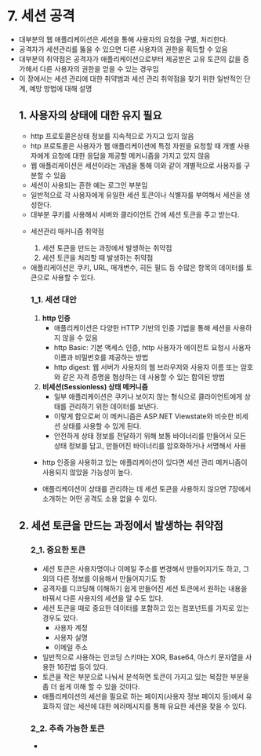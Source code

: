 <!DOCTYPE html>
<html  lang="en">
    <head>
        <meta charset="UTF-8">
        <title>[20200225_TIL_07]</title>
    </head>
    <body>
        <h1>7. 세션 공격</h1>
        <ul>
            <li>대부분의 웹 애플리케이션은 세션을 통해 사용자의 요청을 구별, 처리한다.</li>
            <li>공격자가 세션관리를 뚫을 수 있으면 다른 사용자의 권한을 획득할 수 있음</li>
            <li>대부분의 취약점은 공격자가 애플리케이션으로부터 제공받은 고유 토큰의 값을 증가해서 다른 사용자의 권한을 얻을 수 있는 경우임</li>
            <li>이 장에서는 세션 관리에 대한 취약범과 세션 관리 취약점을 찾기 위한 일반적인 단계, 예방 방법에 대해 설명</li>
            <div>
                <h2>1. 사용자의 상태에 대한 유지 필요</h2>
                <ul>
                    <li>http 프로토콜은상태 정보를 지속적으로 가지고 있지 않음</li>
                    <li>htp 프로토콜은 사용자가 웹 애플리케이션에 특정 자원을 요청할 때 개별 사용자에게 요청에 대한 응답을 제공할 메커니즘을 가지고 있지 않음</li>
                    <li>웹 애플리케이션은 세션이라는 개념을 통해 이와 같이 개별적으로 사용자를 구분할 수 있음</li>
                    <li>세션이 사용되는 흔한 예는 로그인 부분임</li>
                    <li>일반적으로 각 사용자에게 유일한 세션 토큰이나 식별자를 부여해서 세션을 생성한다.</li>
                    <li>대부분 쿠키를 사용해서 서버와 클라이언트 간에 세션 토큰을 주고 받는다.</li>
                    <li>
                        <p>세션관리 매커니즘 취약점</p>
                        <ol>
                            <li>세션 토큰을 만드는 과정에서 발생하는 취약점</li>
                            <li>세션 토큰을 처리할 때 발생하는 취약점</li>
                        </ol>
                    </li>
                    <li>애플리케이션은 쿠키, URL, 매개변수, 히든 필드 등 수많은 항목의 데이터를 토큰으로 사용할 수 있다.</li>
                    <div>
                        <h3>1_1. 세션 대안</h3>
                        <ol>
                            <li>
                                <b>http 인증</b>
                                <ul>
                                    <li>애플리케이션은 다양한 HTTP 기반의 인증 기법을 통해 세션을 사용하지 않을 수 있음</li>
                                    <li>http Basic: 기본 액세스 인증, http 사용자가 에이전트 요청시 사용자 이름과 비밀번호를 제공하는 방법</li>
                                    <li>http digest: 웹 서버가 사용자의 웹 브라우저와 사용자 이름 또는 암호와 같은 자격 증명을 협상하는 데 사용할 수 있는 합의된 방법</li>
                                </ul>
                            </li>
                            <li>
                                <b>비세션(Sessionless) 상태 메커니즘</b>
                                <ul>
                                    <li>일부 애플리케이션은 쿠키나 보이지 않는 형식으로 클라이언트에게 상태를 관리하기 위한 데이터를 보낸다.</li>
                                    <li>이렇게 함으로써 이 메커니즘은 ASP.NET Viewstate와 비슷한 비세션 상태를 사용할 수 있게 된다.</li>
                                    <li>안전하게 상태 정보를 전달하기 위해 보통 바이너리를 만들어서 모든 상태 정보를 담고, 만들어진 바이너리를 암호화하거나 서명해서 사용</li>
                                </ul>
                            </li>
                        </ol>
                        <ul>
                            <li><p>http 인증을 사용하고 있는 애플리케이션이 있다면 세션 관리 메커니즘이 사용되지 않았을 가능성이 높다.</p></li>
                            <li><p>애플리케이션이 상태를 관리하는 데 세션 토큰을 사용하지 않으면 7장에서 소개하는 어떤 공격도 소용 없을 수 있다.</p></li>
                        </ul>
                    </div>
                </ul>
            </div>
            <div>
                <h2>2. 세션 토큰을 만드는 과정에서 발생하는 취약점</h2>
                <ul>
                    <div>
                        <h3>2_1. 중요한 토큰</h3>
                        <ul>
                            <li>세션 토큰은 사용자명이나 이메일 주소를 변경해서 만들어지기도 하고, 그 외의 다른 정보를 이용해서 만들어지기도 함</li>
                            <li>공격자를 디코딩해 이해하기 쉽게 만들어진 세션 토큰에서 원하는 내용을 바꿔서 다른 사용자의 세션을 알 수도 있다.</li>
                            <li>세션 토큰을 때로 중요한 데이터를 포함하고 있는 컴포넌트를 가지로 있는 경우도 있다.
                                <ul>
                                    <li>사용자 계정</li>
                                    <li>사용자 실명</li>
                                    <li>이메일 주소</li>
                                </ul>
                            </li>
                            <li>일반적으로 사용하는 인코딩 스키마는 XOR, Base64, 아스키 문자열을 사용한 16진법 등이 있다.</li>
                            <li>토큰을 작은 부분으로 나눠서 분석하면 토큰이 가지고 있는 복잡한 부분을 좀 더 쉽게 이해 할 수 있을 것이다.</li>
                            <li>애플리케이션의 세션을 필요로 하는 페이지(사용자 정보 페이지 등)에서 유효하지 않는 세션에 대한 에러메시지를 통해 유요한 세션을 찾을 수 있다.</li>
                        </ul>
                        <h3>2_2. 추측 가능한 토큰</h3>
                        <ul>
                            <li></li>
                        </ul>
                    </div>
                </ul>
            </div>
        </ul>
    </body>
</html>